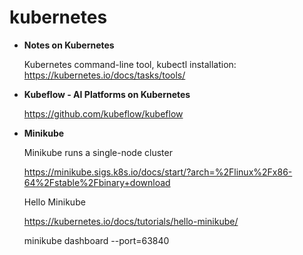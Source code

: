 # kubernetes

- **Notes on Kubernetes**

  Kubernetes command-line tool, kubectl installation: https://kubernetes.io/docs/tasks/tools/

- **Kubeflow - AI Platforms on Kubernetes**

  https://github.com/kubeflow/kubeflow

- **Minikube**
  
  Minikube runs a single-node cluster
  
  https://minikube.sigs.k8s.io/docs/start/?arch=%2Flinux%2Fx86-64%2Fstable%2Fbinary+download
  
  Hello Minikube
  
  https://kubernetes.io/docs/tutorials/hello-minikube/
  
  minikube dashboard --port=63840
